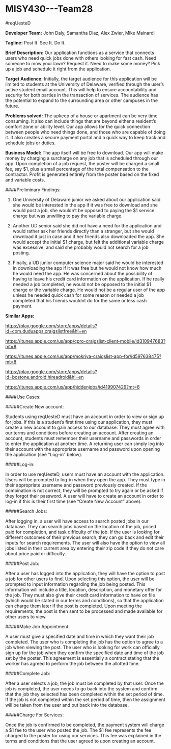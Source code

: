 MISY430---Team28
================

#reqUesteD

**Developer Team:** John Daly, Samantha Diaz, Alex Zwier, Mike Mainardi

**Tagline:** Post It. See It. Do It.

**Brief Description:** Our application functions as a service that connects users who need quick jobs done with others looking for fast cash. Need someone to mow your lawn? Request it. Need to make some money? Pick up a job and schedule it right from the application.

**Target Audience:** Initially, the target audience for this application will be limited to students at the University of Delaware, verified through the user’s active student email account. This will help to ensure accountability and security for both parties in the transaction of services. The audience has the potential to expand to the surrounding area or other campuses in the future.

**Problems solved:** The upkeep of a house or apartment can be very time consuming. It also can include things that are beyond either a resident’s comfort zone or ability level. Our app allows for the quick connection between people who need things done, and those who are capable of doing it. It also creates a secure payment portal and a quick way to keep track and schedule jobs or duties.

**Business Model:** The app itself will be free to download. Our app will make money by charging a surcharge on any job that is scheduled through our app. Upon completion of  a job request, the poster will be charged a small fee, say $1, plus a small percentage of the total compensation to the contractor. Profit is generated entirely from the poster based on the fixed and variable costs.

####Preliminary Findings:

1. One University of Delaware junior we asked about our application said she would be interested in the app if it was free to download and she would post a job, she wouldn’t be opposed to paying the $1 service charge but was unwilling to pay the variable charge.
     
2. Another UD senior said she did not have a need for the application and would rather ask her friends directly than a stranger, but she would download it just in case and if her friends also downloaded the app. She would accept the initial $1 charge, but felt the additional variable charge was excessive, and said she probably would not search for a job posting.

3. Finally, a UD junior computer science major said he would be interested in downloading the app if it was free but he would not know how much he would need the app. He was concerned about the possibility of having to leave his credit card information on the application. If he really needed a job completed, he would not be opposed to the initial $1 charge or the variable charge. He would not be a regular user of the app unless he needed quick cash for some reason or needed a job completed that his friends wouldnt do for the same or less cash payment.
 

**Similar Apps:**

https://play.google.com/store/apps/details?id=com.duduapps.craigslistfree&hl=en

https://itunes.apple.com/us/app/cpro-craigslist-client-mobile/id310947683?mt=8

https://itunes.apple.com/us/app/mokriya-craigslist-app-for/id597638475?mt=8

https://play.google.com/store/apps/details?id=bostone.android.hireadroid&hl=en

https://itunes.apple.com/us/app/hiddenjobs/id419907429?mt=8

 
 

####Use Cases: 
  
#####Create New account:

Students using reqUesteD must have an account in order to view or sign up for jobs. If this is a student’s first time using our application, they must create a new account to gain access to our database. They must agree with our terms and conditions before creating an account. After creating an account, students must remember their username and passwords in order to enter the application at another time. A returning user can simply log into their account with the appropriate username and password upon opening the application (see “Log-in” below).

#####Log-in:

In order to use reqUesteD, users must have an account with the application. Users will be prompted to log-in when they open the app. They must type in their appropriate username and password previously created. If the combination is not correct, they will be prompted to try again or be asked if they forgot their password. A user will have to create an account in order to log-in if this is their first time (see “Create New Account” above).
 
#####Search Jobs:

After logging in, a user will have access to search posted jobs in our database. They can search jobs based on the location of the job, priced paid for completion, and task difficulty of the job. If the user is looking for different outcomes of their previous search, they can go back and edit their inputs for search requirements. The user will also have the option to view all jobs listed in their current area by entering their zip code if they do not care about price paid or difficulty. 

#####Post Job:

After a user has logged into the application, they will have the option to post a job for other users to find. Upon selecting this option, the user will be prompted to input information regarding the job being posted. This information will include a title, location, description, and monetary offer for the job. They must also give their credit card information to have on file (which would be stated in our terms and conditions), so that the application can charge them later if the post is completed. Upon meeting the requirements, the post is then sent to be processed and made available for other users to view. 

#####Make Job Appointment:

A user must give a specified date and time in which they want their job completed. The user who is completing the job has the option to agree to a job when viewing the post. The user who is looking for work can officially sign up for the job when they confirm the specified date and time of the job set by the poster.  This agreement is essentially a contract stating that the worker has agreed to perform the job between the allotted time.
 
#####Complete Job:

After a user selects a job, the job must be completed by that user. Once the job is completed, the user needs to go back into the system and confirm that the job they selected has been completed within the set period of time. If the job is not completed within the set period of time, then the assignment will be taken from the user and put back into the database.
 
#####Charge For Services:

Once the job is confirmed to be completed, the payment system will charge a $1 fee to the user who posted the job. The $1 fee represents the fee charged to the poster for using our services. This fee was explained in the terms and conditions that the user agreed to upon creating an account.
 

